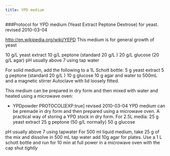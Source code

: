 ```yaml
---
title: YPD medium
---
```


###Protocol for YPD medium (Yeast Extract Peptone Dextrose) for yeast.
revised 2010-03-04

<http://en.wikipedia.org/wiki/YEPD>
This medium is for general growth of yeast

10 g/L yeast extract
10 g/L peptone (standard 20 g/L )
20 g/L glucose
(20 g/L agar)
pH usually above 7 using tap water

For solid medium, add the following to a 1L Schott bottle:
5 g yeast extract
5 g peptone (standard 20 g/L )
10 g glucose
10 g agar
and water to 500mL and a magnetic stirrer
Autoclave with lid loosely fitted.

This medium can be prepared in dry form and
 then mixed with water and heated using a microwave oven:

+ YPDpowder
PROTOCOL[EXP:true]
revised 2010-03-04
YPD medium can be premade in dry form and then prepared using a microwave oven.
A practical way of storing a YPD stock in dry form.
For 2.5L media:
25 g yeast extract
25 g peptone (50 g/L normally)
50 g glucose

pH usually above 7 using tapwater
For 500 ml liquid medium, take 25 g of the mix and dissolve in 500 mL tap water add 10g agar for plates.
Use a 1 L schott bottle and run for 10 min at full power in a microwave oven with the cap shut *tightly* 




